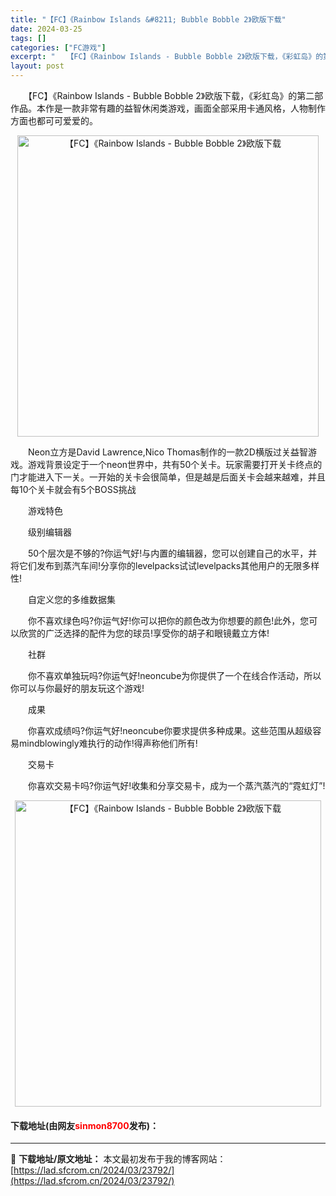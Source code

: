 ```yaml
---
title: "【FC】《Rainbow Islands &#8211; Bubble Bobble 2》欧版下载"
date: 2024-03-25
tags: []
categories: ["FC游戏"]
excerpt: "　　【FC】《Rainbow Islands - Bubble Bobble 2》欧版下载，《彩虹岛》的第二部作品。本作是一款非常有趣的益智休闲类游戏，画面全部采用卡通风格，人物制作方面也都可可爱爱的。 　　Neon立方是David Lawrence,Nico Thomas制作的一款2D横版过关益智&hellip;"
layout: post
---
```


 <p>　　【FC】《Rainbow Islands - Bubble Bobble 2》欧版下载，《彩虹岛》的第二部作品。本作是一款非常有趣的益智休闲类游戏，画面全部采用卡通风格，人物制作方面也都可可爱爱的。</p> <p align="center"><img align="" border="0" src="https://lad.sfcrom.cn/wp-content/uploads/2024/03/20240325_6601988f01fbe.png" width="482" alt="【FC】《Rainbow Islands - Bubble Bobble 2》欧版下载" /></p> <p>　　Neon立方是David Lawrence,Nico Thomas制作的一款2D横版过关益智游戏。游戏背景设定于一个neon世界中，共有50个关卡。玩家需要打开关卡终点的门才能进入下一关。一开始的关卡会很简单，但是越是后面关卡会越来越难，并且每10个关卡就会有5个BOSS挑战</p> <p>　　游戏特色</p> <p>　　级别编辑器</p> <p>　　50个层次是不够的?你运气好!与内置的编辑器，您可以创建自己的水平，并将它们发布到蒸汽车间!分享你的levelpacks试试levelpacks其他用户的无限多样性!</p> <p>　　自定义您的多维数据集</p> <p>　　你不喜欢绿色吗?你运气好!你可以把你的颜色改为你想要的颜色!此外，您可以欣赏的广泛选择的配件为您的球员!享受你的胡子和眼镜戴立方体!</p> <p>　　社群</p> <p>　　你不喜欢单独玩吗?你运气好!neoncube为你提供了一个在线合作活动，所以你可以与你最好的朋友玩这个游戏!</p> <p>　　成果</p> <p>　　你喜欢成绩吗?你运气好!neoncube你要求提供多种成果。这些范围从超级容易mindblowingly难执行的动作!得声称他们所有!</p> <p>　　交易卡</p> <p>　　你喜欢交易卡吗?你运气好!收集和分享交易卡，成为一个蒸汽蒸汽的&ldquo;霓虹灯&rdquo;!</p> <p align="center"><img align="" border="0" src="https://lad.sfcrom.cn/wp-content/uploads/2024/03/20240325_6601988fbc02a.png" width="490" alt="【FC】《Rainbow Islands - Bubble Bobble 2》欧版下载" /></p> <p><h4>下载地址(由网友<font color="red">sinmon8700</font>发布)：</h4></p> 

---
📖 **下载地址/原文地址：** 本文最初发布于我的博客网站：[https://lad.sfcrom.cn/2024/03/23792/](https://lad.sfcrom.cn/2024/03/23792/)
